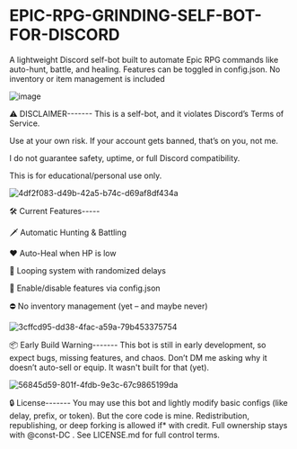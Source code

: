 # EPIC-RPG-GRINDING-SELF-BOT-FOR-DISCORD
A lightweight Discord self-bot built to automate Epic RPG commands like auto-hunt, battle, and healing. Features can be toggled in config.json. No inventory or item management is included

![image](https://github.com/user-attachments/assets/da938a2f-76fc-4dd7-86fe-e8a76b5ecf08)


⚠️ DISCLAIMER-------
This is a self-bot, and it violates Discord’s Terms of Service.

Use at your own risk. If your account gets banned, that’s on you, not me.

I do not guarantee safety, uptime, or full Discord compatibility.

This is for educational/personal use only.


![4df2f083-d49b-42a5-b74c-d69af8df434a](https://github.com/user-attachments/assets/e6886085-6ded-4eaa-82a8-a89a47650bd8)

🛠️ Current Features-----

🗡️ Automatic Hunting & Battling

❤️ Auto-Heal when HP is low

🔄 Looping system with randomized delays

🔧 Enable/disable features via config.json

⛔ No inventory management (yet – and maybe never)

![3cffcd95-dd38-4fac-a59a-79b453375754](https://github.com/user-attachments/assets/d21baac5-42b5-4057-80bd-8a494646f37f)


📦 Early Build Warning-------
This bot is still in early development, so expect bugs, missing features, and chaos.
Don’t DM me asking why it doesn’t auto-sell or equip. It wasn't built for that (yet).

![56845d59-801f-4fdb-9e3c-67c9865199da](https://github.com/user-attachments/assets/aeefff1e-2c3c-44e9-9194-8612e9277f4d)




🔒 License-------
You may use this bot and lightly modify basic configs (like delay, prefix, or token).
But the core code is mine.
Redistribution, republishing, or deep forking is allowed if* with credit.
Full ownership stays with @const-DC . See LICENSE.md for full control terms.

